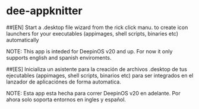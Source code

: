 # dee-appknitter

##[EN]
Start a .desktop file wizard from the rick click manu. to create icon launchers for your executables (appimages, shell scripts, binaries etc) automatically

NOTE: This app is inteded for DeepinOS v20 and up. For now it only supports english and spanish enviroments.

##[ES]
Inicializa un asistente para la creación de archivos .desktop de tus ejecutables (appimages, shell scripts, binarios etc) para ser integrados en el lanzador de aplicaciónes de forma automatica.


NOTE: Esta app esta hecha para correr DeepinOS v20 en adelante. Por ahora solo soporta entornos en ingles y español.
